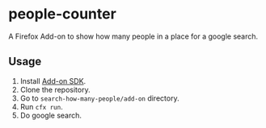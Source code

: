 # people-counter
A Firefox Add-on to show how many people in a place for a google search.

## Usage
1. Install [Add-on SDK](https://developer.mozilla.org/en-US/Add-ons/SDK/Tutorials/Installation).
2. Clone the repository.
3. Go to `search-how-many-people/add-on` directory.
4. Run `cfx run`.
5. Do google search.
